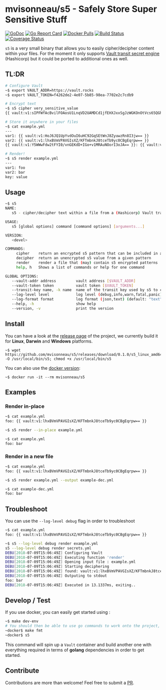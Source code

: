 # mvisonneau/s5 - Safely Store Super Sensitive Stuff

[![GoDoc](https://godoc.org/github.com/mvisonneau/s5?status.svg)](https://godoc.org/github.com/mvisonneau/s5/app)
[![Go Report Card](https://goreportcard.com/badge/github.com/mvisonneau/s5)](https://goreportcard.com/report/github.com/mvisonneau/s5)
[![Docker Pulls](https://img.shields.io/docker/pulls/mvisonneau/s5.svg)](https://hub.docker.com/r/mvisonneau/s5/)
[![Build Status](https://travis-ci.org/mvisonneau/s5.svg?branch=master)](https://travis-ci.org/mvisonneau/s5)
[![Coverage Status](https://coveralls.io/repos/github/mvisonneau/s5/badge.svg?branch=master)](https://coveralls.io/github/mvisonneau/s5?branch=master)

`s5` is a very small binary that allows you to easily cipher/decipher content within your files. For the moment it only supports [Vault transit secret engine](https://www.vaultproject.io/docs/secrets/transit/index.html) (Hashicorp) but it could be ported to additional ones as well.

## TL:DR

```bash
# Configure Vault
~$ export VAULT_ADDR=https://vault.rocks
~$ export VAULT_TOKEN=f4262de2-4e07-5b85-98ea-7702e2c7cdb9

# Encrypt text
~$ s5 cipher very_sensitive_value
{{ vault:v1:sIPFWfAcBvilFOAosU1LnqVD2UAMDCd1jfEHXJxxSgJzWGKOnOtVcs65QGh+S3af4Wo= }}

# Store it anywhere in your files
~$ cat example.yml
---
var1: {{ vault:v1:HoJ6JQ1UpYvdOuI6uHC92GqSEtWnJ8ZyuwzRn8I3jw== }}
var2: {{ vault:v1:lhxBVmVPAVGIsXZ/KFTmbnkJ8tceTb9yc0CBgEqrpw== }}
{{ vault:v1:Y5WWwFdw2tFYI0/vnGEKdD+IGo+v1MRAuNOorI3oJA== }}: {{ vault:v1:jLhCkYdrjmlUE5bv7Z3ijxu/S4Lfavx2svWlSAD8sWHV }}

# Render!
~$ s5 render example.yml
---
var1: foo
var2: bar
key: value
```

## Usage

```bash
~$ s5
NAME:
   s5 - cipher/decipher text within a file from a (Hashicorp) Vault transit key

USAGE:
   s5 [global options] command [command options] [arguments...]

VERSION:
   <devel>

COMMANDS:
     cipher    return an encrypted s5 pattern that can be included in any file
     decipher  return an unencrypted s5 value from a given pattern
     render    render a file that (may) contain s5 encrypted patterns
     help, h   Shows a list of commands or help for one command

GLOBAL OPTIONS:
   --vault-addr address         vault address [$VAULT_ADDR]
   --vault-token token          vault token [$VAULT_TOKEN]
   --transit-key name, -k name  name of the transit key used by s5 to cipher/decipher data (default: "default") [$S5_TRANSIT_KEY]
   --log-level level            log level (debug,info,warn,fatal,panic) (default: "info") [$S5_LOG_LEVEL]
   --log-format format          log format (json,text) (default: "text") [$S5_LOG_FORMAT]
   --help, -h                   show help
   --version, -v                print the version
```

## Install

You can have a look at the [release page](https://github.com/mvisonneau/s5/releases) of the project, we currently build it for **Linux**, **Darwin** and **Windows** platforms.

```
~$ wget https://github.com/mvisonneau/s5/releases/download/0.1.0/s5_linux_amd64 -O /usr/local/bin/s5; chmod +x /usr/local/bin/s5
```

You can also use the [docker version](https://hub.docker.com/r/mvisonneau/s5):

```
~$ docker run -it --rm mvisonneau/s5
```

## Examples

### Render in-place

```bash
~$ cat example.yml
foo: {{ vault:v1:lhxBVmVPAVGIsXZ/KFTmbnkJ8tceTb9yc0CBgEqrpw== }}

~$ s5 render --in-place example.yml

~$ cat example.yml
foo: bar
```

### Render in a new file

```bash
~$ cat example.yml
foo: {{ vault:v1:lhxBVmVPAVGIsXZ/KFTmbnkJ8tceTb9yc0CBgEqrpw== }}

~$ s5 render example.yml --output example-dec.yml

~$ cat example-dec.yml
foo: bar
```

## Troubleshoot

You can use the `--log-level debug` flag in order to troubleshoot

```bash
~$ cat example.yml
foo: {{ vault:v1:lhxBVmVPAVGIsXZ/KFTmbnkJ8tceTb9yc0CBgEqrpw== }}

~$ s5 --log-level debug render example.yml
s5 --log-level debug render secrets.yml
DEBU[2018-07-09T15:06:49Z] Configuring Vault
DEBU[2018-07-09T15:06:49Z] Executing function 'render'
DEBU[2018-07-09T15:06:49Z] Opening input file : example.yml
DEBU[2018-07-09T15:06:49Z] Starting deciphering
DEBU[2018-07-09T15:06:49Z] found: vault:v1:lhxBVmVPAVGIsXZ/KFTmbnkJ8tceTb9yc0CBgEqrpw==
DEBU[2018-07-09T15:06:49Z] Outputing to stdout
foo: bar
DEBU[2018-07-09T15:06:49Z] Executed in 13.1337ms, exiting..
```

## Develop / Test

If you use docker, you can easily get started using :

```bash
~$ make dev-env
# You should then be able to use go commands to work onto the project, eg:
~docker$ make fmt
~docker$ s5
```

This command will spin up a `Vault` container and build another one with everything required in terms of **golang** dependencies in order to get started.

## Contribute

Contributions are more than welcome! Feel free to submit a [PR](https://github.com/mvisonneau/s5/pulls).
